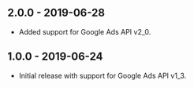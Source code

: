 ## 2.0.0 - 2019-06-28
*   Added support for Google Ads API v2_0.

## 1.0.0 - 2019-06-24
*   Initial release with support for Google Ads API v1_3.